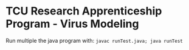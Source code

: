 # TCU Research Apprenticeship Program - Virus Modeling

Run multiple the java program with:
```javac runTest.java; java runTest```

